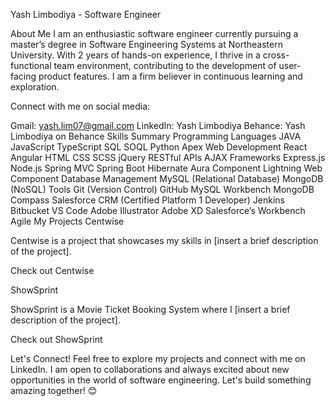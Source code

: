 Yash Limbodiya - Software Engineer

About Me
I am an enthusiastic software engineer currently pursuing a master’s degree in Software Engineering Systems at Northeastern University. With 2 years of hands-on experience, I thrive in a cross-functional team environment, contributing to the development of user-facing product features. I am a firm believer in continuous learning and exploration.

Connect with me on social media:

Gmail: yash.lim07@gmail.com
LinkedIn: Yash Limbodiya
Behance: Yash Limbodiya on Behance
Skills Summary
Programming Languages
JAVA
JavaScript
TypeScript
SQL
SOQL
Python
Apex
Web Development
React
Angular
HTML
CSS
SCSS
jQuery
RESTful APIs
AJAX
Frameworks
Express.js
Node.js
Spring MVC
Spring Boot
Hibernate
Aura Component
Lightning Web Component
Database Management
MySQL (Relational Database)
MongoDB (NoSQL)
Tools
Git (Version Control)
GitHub
MySQL Workbench
MongoDB Compass
Salesforce CRM (Certified Platform 1 Developer)
Jenkins
Bitbucket
VS Code
Adobe Illustrator
Adobe XD
Salesforce’s Workbench
Agile
My Projects
Centwise

Centwise is a project that showcases my skills in [insert a brief description of the project].

Check out Centwise

ShowSprint

ShowSprint is a Movie Ticket Booking System where I [insert a brief description of the project].

Check out ShowSprint

Let's Connect!
Feel free to explore my projects and connect with me on LinkedIn. I am open to collaborations and always excited about new opportunities in the world of software engineering. Let's build something amazing together! 😊

